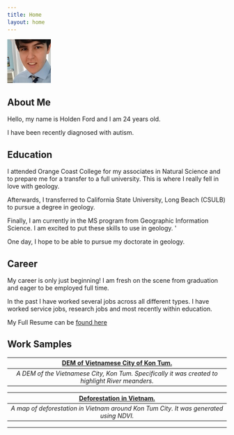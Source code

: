 ```yaml
---
title: Home
layout: home
---
```

 ![A picture of a smiling whitw man in a light blue collared shirt. He is wearing a silver and blue tie.](profile.png "Holden Ford") 

## About Me

Hello, my name is Holden Ford and I am 24 years old. 

I have been recently diagnosed with autism.

## Education

I attended Orange Coast College for my associates in Natural Science and to prepare me for a transfer to a full university.
This is where I really fell in love with geology. 

Afterwards, I transferred to California State University, Long Beach (CSULB) to pursue a degree in geology. 

Finally, I am currently in the MS program from Geographic Information Science. I am excited to put these skills to use in geology. '

One day, I hope to be able to pursue my doctorate in geology. 

## Career

My career is only just beginning! I am fresh on the scene from graduation and eager to be employed full time. 

In the past I have worked several jobs across all different types. I have worked service jobs, research jobs and most recently within education.

My Full Resume can be [found here](https://github.com/Holden-F/portfolio/blob/7a8f5c5c0f95f000e1d83510942aed4d94f67483/Ford%20Resume%202023.pdf)

## Work Samples
| [DEM of Vietnamese City of Kon Tum.](DEM_FINAL.pdf) |
|:--:|
| *A DEM of the Vietnamese City, Kon Tum. Specifically it was created to highlight River meanders.* |

| [Deforestation in Vietnam.](Deforestation2.pdf) |
|:--:|
| *A map of deforestation in Vietnam around Kon Tum City. It was generated using NDVI.* |


----


[Just the Docs]: https://just-the-docs.github.io/just-the-docs/
[GitHub Pages]: https://docs.github.com/en/pages
[README]: https://github.com/just-the-docs/just-the-docs-template/blob/main/README.md
[Jekyll]: https://jekyllrb.com
[GitHub Pages / Actions workflow]: https://github.blog/changelog/2022-07-27-github-pages-custom-github-actions-workflows-beta/
[use this template]: https://github.com/just-the-docs/just-the-docs-template/generate
